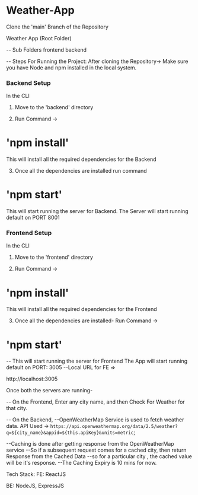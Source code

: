 # Weather-App

Clone the 'main' Branch of the Repository

Weather App (Root Folder)

-- Sub Folders
frontend
backend

-- Steps For Running the Project:
After cloning the Repository->
Make sure you have Node and npm installed in the local system.

### Backend Setup

In the CLI

1. Move to the 'backend' directory

2. Run Command ->

# 'npm install'

This will install all the required dependencies for the Backend

3. Once all the dependencies are installed run command

# 'npm start'

This will start running the server for Backend.
The Server will start running default on PORT 8001

### Frontend Setup

In the CLI

1. Move to the 'frontend' directory

2. Run Command ->

# 'npm install'

This will install all the required dependencies for the Frontend

3. Once all the dependencies are installed-
   Run Command ->

# 'npm start'

-- This will start running the server for Frontend
The App will start running default on PORT: 3005
--Local URL for FE =>

http://localhost:3005

Once both the servers are running-

-- On the Frontend,
Enter any city name, and then Check For Weather for that city.

-- On the Backend,
--OpenWeatherMap Service is used to fetch weather data.
API Used ->
`https://api.openweathermap.org/data/2.5/weather?q=${city_name}&appid=${this.apiKey}&units=metric`;

--Caching is done after getting response from the OpenWeatherMap service
--So if a subsequent request comes for a cached city, then return Response from the Cached Data
--so for a particular city , the cached value will be it's response.
--The Caching Expiry is 10 mins for now.

Tech Stack:
FE: ReactJS

BE: NodeJS, ExpressJS
